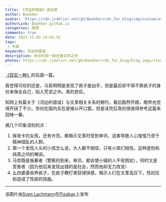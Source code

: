 ```yaml
---
title: 《河边的错误》读后感
author: Baokker
avatar: 'https://cdn.jsdelivr.net/gh/Baokker/cdn_for_blog/img/custom/avatar.jpg'
authorLink: Baokker.github.io
categories: 随想
comments: true
date: 2021-11-03 14:41:32
tags:
 - 书单
keywords: 河边的错误
description: 余华的另一部先锋文学之作
photos: https://cdn.jsdelivr.net/gh/Baokker/cdn_for_blog/blog_imgs/river-g492e34d96_1920.jpg
---
```


[《现实一种》](https://baokker.github.io/2021/08/02/%E3%80%8A%E7%8E%B0%E5%AE%9E%E4%B8%80%E7%A7%8D%E3%80%8B%E8%AF%BB%E5%90%8E%E6%84%9F/)的后面一篇。

我觉得可叹的还是，马哲明明是发现了疯子是凶手，但是最后却不得不靠疯子的身份来保全自己，陷入荒谬之中。真的悲叹。

知网上有篇关于《河边的错误》与文革相关关系的期刊，看后豁然开朗，眼界也觉得开阔了不少。奈何在国内实在是难以开口罢。但是读完后真的很值得参考这篇来回味一番。

摘几个印象深刻的点：

1. 掉发卡的女孩，还有许亮，都暗示文革时受到审讯、迫害导致人心惶惶乃至于精神错乱的人群。
2. 第一个发现人头的小孩怎么说，大人都不相信，只有小孩们相信。这种虚伪和纯真之间的嘲讽。
3. 马哲既是施暴者（警察的到来，审讯，都会使小镇的人不安困扰），同时又是受害者（因为他后来发现出错的是社会，然而他却无力改变）
4. 幺四婆婆收养疯子，在疯子鞭打里获得快感，暗示人们在文革高压下，性的压抑造成了性欲的扭曲。

---

该图片由<a href="https://pixabay.com/zh/users/seaq68-4191072/?utm_source=link-attribution&amp;utm_medium=referral&amp;utm_campaign=image&amp;utm_content=2951997">Sven Lachmann</a>在<a href="https://pixabay.com/zh/?utm_source=link-attribution&amp;utm_medium=referral&amp;utm_campaign=image&amp;utm_content=2951997">Pixabay</a>上发布

